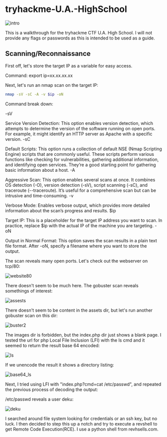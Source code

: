 # tryhackme-U.A.-HighSchool
![intro](https://github.com/user-attachments/assets/a10ad4ac-e9d8-4897-ab87-126f9621d73d)

This is a walkthrough for the tryhackme CTF U.A. High School. I will not provide any flags or passwords as this is intended to be used as a guide. 

## Scanning/Reconnaissance

First off, let's store the target IP as a variable for easy access.

Command: export ip=xx.xx.xx.xx

Next, let's run an nmap scan on the target IP:
```bash
nmap -sV -sC -A -v $ip -oN
```

Command break down:

-sV

Service Version Detection: This option enables version detection, which attempts to determine the version of the software running on open ports. For example, it might identify an HTTP server as Apache with a specific version.
-sC

Default Scripts: This option runs a collection of default NSE (Nmap Scripting Engine) scripts that are commonly useful. These scripts perform various functions like checking for vulnerabilities, gathering additional information, and identifying open services. They’re a good starting point for gathering basic information about a host.
-A

Aggressive Scan: This option enables several scans at once. It combines OS detection (-O), version detection (-sV), script scanning (-sC), and traceroute (--traceroute). It’s useful for a comprehensive scan but can be intrusive and time-consuming.
-v

Verbose Mode: Enables verbose output, which provides more detailed information about the scan’s progress and results.
$ip

Target IP: This is a placeholder for the target IP address you want to scan. In practice, replace $ip with the actual IP of the machine you are targeting.
-oN

Output in Normal Format: This option saves the scan results in a plain text file format. After -oN, specify a filename where you want to store the output.

The scan reveals many open ports. Let's check out the webserver on tcp/80:

![website80](https://github.com/user-attachments/assets/37f54b95-96ad-4772-aa43-37831f79491c)

There doesn't seem to be much here. The gobuster scan reveals somethings of interest:

![assests](https://github.com/user-attachments/assets/ffff1c62-a5c8-43f3-8e89-0054c4f9cc46)

There doesn't seem to be content in the assets dir, but let's run another gobuster scan on this dir:

![buster2](https://github.com/user-attachments/assets/af5bc092-39a7-482e-97b3-831510da8fff)

The images dir is forbidden, but the index.php dir just shows a blank page. I tested the url for php Local File Inclusion (LFI) with the ls cmd and it seemed to return the result base 64 encoded:

![ls](https://github.com/user-attachments/assets/ab93eefa-1ba7-4ba8-9545-b22e60cade82)

If we unencode the result it shows a directory listing:

![base64_ls](https://github.com/user-attachments/assets/0aca6969-1403-4c50-8c2f-071492f4a6ac)

Next, I tried using LFI with "index.php?cmd=cat /etc/passwd", and repeated the previous process of decoding the output:

/etc/passwd reveals a user deku:

![deku](https://github.com/user-attachments/assets/805e16cb-0308-45d5-b6cd-edcc6dd1b065)

I searched around file system looking for credentials or an ssh key, but no luck. 
I then decided to step this up a notch and try to execute a revshell to get Remote Code Execution(RCE). 
I use a python shell from revhsells.com.


